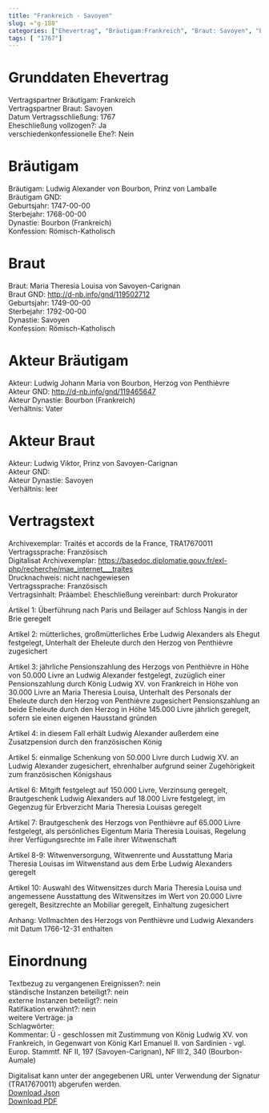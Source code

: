 ```yaml
---
title: "Frankreich - Savoyen"
slug: ="g-188"
categories: ["Ehevertrag", "Bräutigam:Frankreich", "Braut: Savoyen", "Eheschließung vollzogen?:Ja", "verschiedenkonfessionelle Ehe?:Nein", "Dynastie Bräutigam:Bourbon (Frankreich)", "Akteur Bräutigam:Ludwig Johann Maria von Bourbon, Herzog von Penthièvre", "Akteur Braut:Ludwig Viktor, Prinz von Savoyen-Carignan", "Textbezug?:nein", "Ständisch?:nein", "Ratifikation?:nein", "Sonstiges?:ja", "Bräutigam:Frankreich", "Braut: Savoyen"]
tags: [ "1767"]
---
```

<!--more-->

# Grunddaten Ehevertrag

Vertragspartner Bräutigam: Frankreich<br>
Vertragspartner Braut: Savoyen<br>
Datum Vertragsschließung: 1767<br>
Eheschließung vollzogen?: Ja<br>
verschiedenkonfessionelle Ehe?: Nein<br>
# Bräutigam

Bräutigam: Ludwig Alexander von Bourbon, Prinz von Lamballe<br>
Bräutigam GND: <br>
Geburtsjahr: 1747-00-00<br>
Sterbejahr: 1768-00-00<br>
Dynastie: Bourbon (Frankreich)<br>
Konfession: Römisch-Katholisch<br>
# Braut

Braut: Maria Theresia Louisa von Savoyen-Carignan<br>
Braut GND: http://d-nb.info/gnd/119502712<br>
Geburtsjahr: 1749-00-00<br>
Sterbejahr: 1792-00-00<br>
Dynastie: Savoyen<br>
Konfession: Römisch-Katholisch<br>
# Akteur Bräutigam

Akteur: Ludwig Johann Maria von Bourbon, Herzog von Penthièvre<br>
Akteur GND: http://d-nb.info/gnd/119465647<br>
Akteur Dynastie: Bourbon (Frankreich)<br>
Verhältnis: Vater<br>
# Akteur Braut

Akteur: Ludwig Viktor, Prinz von Savoyen-Carignan<br>
Akteur GND: <br>
Akteur Dynastie: Savoyen<br>
Verhältnis: leer<br>
# Vertragstext

Archivexemplar: Traités et accords de la France, TRA17670011<br>
Vertragssprache: Französisch<br>
Digitalisat Archivexemplar: https://basedoc.diplomatie.gouv.fr/exl-php/recherche/mae_internet___traites<br>
Drucknachweis: nicht nachgewiesen<br>
Vertragssprache: Französisch<br>
Vertragsinhalt: Präambel: Eheschließung vereinbart: durch Prokurator

Artikel 1: Überführung nach Paris und Beilager auf Schloss Nangis in der Brie geregelt

Artikel 2: mütterliches, großmütterliches Erbe Ludwig Alexanders als Ehegut festgelegt, Unterhalt der Eheleute durch den Herzog von Penthièvre zugesichert

Artikel 3: jährliche Pensionszahlung des Herzogs von Penthièvre in Höhe von 50.000 Livre an Ludwig Alexander festgelegt, zuzüglich einer Pensionszahlung durch König Ludwig XV. von Frankreich in Höhe von 30.000 Livre an Maria Theresia Louisa, Unterhalt des Personals der Eheleute durch den Herzog von Penthièvre zugesichert Pensionszahlung an beide Eheleute durch den Herzog in Höhe 145.000 Livre jährlich geregelt, sofern sie einen eigenen Hausstand gründen

Artikel 4: in diesem Fall erhält Ludwig Alexander außerdem eine Zusatzpension durch den französischen König

Artikel 5: einmalige Schenkung von 50.000 Livre durch Ludwig XV. an Ludwig Alexander zugesichert, ehrenhalber aufgrund seiner Zugehörigkeit zum französischen Königshaus

Artikel 6: Mitgift festgelegt auf 150.000 Livre, Verzinsung geregelt, Brautgeschenk Ludwig Alexanders auf 18.000 Livre festgelegt, im Gegenzug für Erbverzicht Maria Theresia Louisas geregelt

Artikel 7: Brautgeschenk des Herzogs von Penthièvre auf 65.000 Livre festgelegt, als persönliches Eigentum Maria Theresia Louisas, Regelung ihrer Verfügungsrechte im Falle ihrer Witwenschaft 

Artikel 8-9: Witwenversorgung, Witwenrente und Ausstattung Maria Theresia Louisas im Witwenstand aus dem Erbe Ludwig Alexanders geregelt

Artikel 10: Auswahl des Witwensitzes durch Maria Theresia Louisa und angemessene Ausstattung des Witwensitzes im Wert von 20.000 Livre geregelt, Besitzrechte an Mobiliar geregelt, Einhaltung zugesichert

Anhang: Vollmachten des Herzogs von Penthièvre und Ludwig Alexanders mit Datum 1766-12-31 enthalten<br>
# Einordnung

Textbezug zu vergangenen Ereignissen?: nein<br>
ständische Instanzen beteiligt?: nein<br>
externe Instanzen beteiligt?: nein<br>
Ratifikation erwähnt?: nein<br>
weitere Verträge: ja<br>
Schlagwörter: <br>
Kommentar: Ü - geschlossen mit Zustimmung von König Ludwig XV. von Frankreich, in Gegenwart von König Karl Emanuel II. von Sardinien - vgl. Europ. Stammtf. NF II, 197 (Savoyen-Carignan), NF III:2, 340 (Bourbon-Aumale)

Digitalisat kann unter der angegebenen URL unter Verwendung der Signatur (TRA17670011) abgerufen werden.<br>
[Download Json](/vertraege/vertrag-188.json)<br>
[Download PDF](/vertraege/v70.pdf)